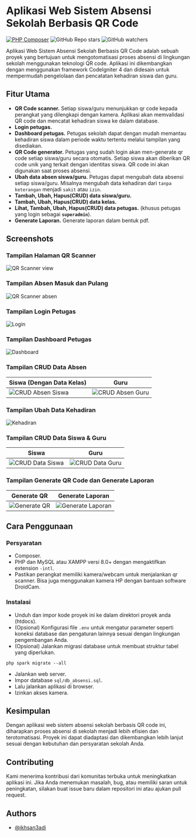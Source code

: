 # Aplikasi Web Sistem Absensi Sekolah Berbasis QR Code

[![PHP Composer](https://github.com/x4nn/ci4-absensi-sekolah-qr/actions/workflows/php.yml/badge.svg)](https://github.com/ikhsan3adi/absensi-sekolah-qr-code/actions/workflows/php.yml)
![GitHub Repo stars](https://img.shields.io/github/stars/ikhsan3adi/absensi-sekolah-qr-code?style=social)
![GitHub watchers](https://img.shields.io/github/watchers/ikhsan3adi/absensi-sekolah-qr-code?style=social)

Aplikasi Web Sistem Absensi Sekolah Berbasis QR Code adalah sebuah proyek yang bertujuan untuk mengotomatisasi proses absensi di lingkungan sekolah menggunakan teknologi QR code. Aplikasi ini dikembangkan dengan menggunakan framework CodeIgniter 4 dan didesain untuk mempermudah pengelolaan dan pencatatan kehadiran siswa dan guru.

## Fitur Utama
- **QR Code scanner.** Setiap siswa/guru menunjukkan qr code kepada perangkat yang dilengkapi dengan kamera. Aplikasi akan memvalidasi QR code dan mencatat kehadiran siswa ke dalam database.
- **Login petugas.**
- **Dashboard petugas.** Petugas sekolah dapat dengan mudah memantau kehadiran siswa dalam periode waktu tertentu melalui tampilan yang disediakan.
- **QR Code generator.** Petugas yang sudah login akan men-generate qr code setiap siswa/guru secara otomatis. Setiap siswa akan diberikan QR code unik yang terkait dengan identitas siswa. QR code ini akan digunakan saat proses absensi.
- **Ubah data absen siswa/guru.** Petugas dapat mengubah data absensi setiap siswa/guru. Misalnya mengubah data kehadiran dari `tanpa keterangan` menjadi `sakit` atau `izin`.
- **Tambah, Ubah, Hapus(CRUD) data siswa/guru.**
- **Tambah, Ubah, Hapus(CRUD) data kelas.**
- **Lihat, Tambah, Ubah, Hapus(CRUD) data petugas.** (khusus petugas yang login sebagai **`superadmin`**).
- **Generate Laporan.** Generate laporan dalam bentuk pdf.

## Screenshots
### Tampilan Halaman QR Scanner
![QR Scanner view](https://github.com/ikhsan3adi/ci4-absensi-sekolah-qr/raw/master/screenshots/image_5_2023_204644.jpeg)

### Tampilan Absen Masuk dan Pulang
![QR Scanner absen](https://github.com/ikhsan3adi/ci4-absensi-sekolah-qr/raw/master/screenshots/absen.jpg)

### Tampilan Login Petugas
![Login](https://github.com/ikhsan3adi/ci4-absensi-sekolah-qr/raw/master/screenshots/image_4_2023_20573.jpeg)

### Tampilan Dashboard Petugas
![Dashboard](https://github.com/ikhsan3adi/ci4-absensi-sekolah-qr/raw/master/screenshots/image_10_2023_205123.jpeg)

### Tampilan CRUD Data Absen
| Siswa (Dengan Data Kelas)     | Guru          |
| ----------------------------- |:-------------:|
| ![CRUD Absen Siswa](https://github.com/ikhsan3adi/ci4-absensi-sekolah-qr/raw/master/screenshots/image_11_2023_205146.jpeg) | ![CRUD Absen Guru](https://github.com/ikhsan3adi/ci4-absensi-sekolah-qr/raw/master/screenshots/image_2_2023_20525.jpeg) |

### Tampilan Ubah Data Kehadiran
![Kehadiran](https://github.com/ikhsan3adi/ci4-absensi-sekolah-qr/raw/master/screenshots/image_17_2023_205557.jpeg)

### Tampilan CRUD Data Siswa & Guru
| Siswa         | Guru          |
| ------------- |:-------------:|
| ![CRUD Data Siswa](https://github.com/ikhsan3adi/ci4-absensi-sekolah-qr/raw/master/screenshots/image_12_2023_205221.jpeg) | ![CRUD Data Guru](https://github.com/ikhsan3adi/ci4-absensi-sekolah-qr/raw/master/screenshots/image_14_2023_205256.jpeg) |

### Tampilan Generate QR Code dan Generate Laporan
| Generate QR   | Generate Laporan |
| ------------- |:----------------:|
| ![Generate QR](https://github.com/ikhsan3adi/ci4-absensi-sekolah-qr/raw/master/screenshots/image_3_2023_20539.jpeg) | ![Generate Laporan](https://github.com/ikhsan3adi/ci4-absensi-sekolah-qr/raw/master/screenshots/image_15_2023_205322.jpeg) |

## Cara Penggunaan
### Persyaratan
- Composer.
- PHP dan MySQL atau XAMPP versi 8.0+ dengan mengaktifkan extension `-intl`.
- Pastikan perangkat memiliki kamera/webcam untuk menjalankan qr scanner. Bisa juga menggunakan kamera HP dengan bantuan software DroidCam.

### Instalasi
- Unduh dan impor kode proyek ini ke dalam direktori proyek anda (htdocs).
- (Opsional) Konfigurasi file `.env` untuk mengatur parameter seperti koneksi database dan pengaturan lainnya sesuai dengan lingkungan pengembangan Anda.
- (Opsional) Jalankan migrasi database untuk membuat struktur tabel yang diperlukan.
```shell
php spark migrate --all
```
- Jalankan web server.
- Impor database `sql/db_absensi.sql`.
- Lalu jalankan aplikasi di browser.
- Izinkan akses kamera.

## Kesimpulan
Dengan aplikasi web sistem absensi sekolah berbasis QR code ini, diharapkan proses absensi di sekolah menjadi lebih efisien dan terotomatisasi. Proyek ini dapat diadaptasi dan dikembangkan lebih lanjut sesuai dengan kebutuhan dan persyaratan sekolah Anda.

## Contributing
Kami menerima kontribusi dari komunitas terbuka untuk meningkatkan aplikasi ini. Jika Anda menemukan masalah, bug, atau memiliki saran untuk peningkatan, silakan buat issue baru dalam repositori ini atau ajukan pull request.

## Authors
- [@ikhsan3adi](https://www.github.com/ikhsan3adi)
